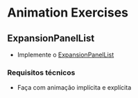 # Animation Exercises

## ExpansionPanelList

* Implemente o [ExpansionPanelList](https://api.flutter.dev/flutter/material/ExpansionPanelList-class.html)

### Requisitos técnicos
* Faça com animação implícita e explícita